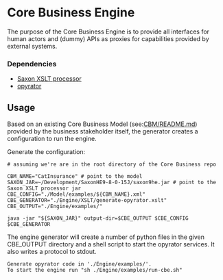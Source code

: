 # Core Business Engine
The purpose of the Core Business Engine is to provide all interfaces for human actors and (dummy) APIs as proxies for capabilities provided by external systems.

### Dependencies

- [Saxon XSLT processor](https://www.saxonica.com/welcome/welcome.xml)
- [opyrator](https://github.com/ml-tooling/opyrator)

## Usage

Based on an existing Core Business Model (see:[CBM/README.md](../Model/README.md))  provided by the business stakeholder itself, the generator creates a configuration to run  the engine.

Generate the configuration:

```
# assuming we're are in the root directory of the Core Business repo

CBM_NAME="CatInsurance" # point to the model 
SAXON_JAR=~/Development/SaxonHE9-8-0-15J/saxon9he.jar # point to the Saxon XSLT processor jar
CBE_CONFIG="./Model/examples/${CBM_NAME}.xml"
CBE_GENERATOR="./Engine/XSLT/generate-opyrator.xslt"
CBE_OUTPUT="./Engine/examples/"

java -jar "${SAXON_JAR}" output-dir=$CBE_OUTPUT $CBE_CONFIG $CBE_GENERATOR
```

The engine generator will create a number of python files in the given CBE_OUTPUT directory and a shell script to start the opyrator services. It also writes a protocol to stdout.

```
Generate opyrator code in './Engine/examples/'.
To start the engine run "sh ./Engine/examples/run-cbe.sh"
```  

